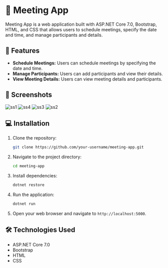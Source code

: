 # 📅 Meeting App

Meeting App is a web application built with ASP.NET Core 7.0, Bootstrap, HTML, and CSS that allows users to schedule meetings, specify the date and time, and manage participants and details.

## 🚀 Features

- **Schedule Meetings:** Users can schedule meetings by specifying the date and time.
- **Manage Participants:** Users can add participants and view their details.
- **View Meeting Details:** Users can view meeting details and participants.

## 📸 Screenshots

![ss1](https://github.com/kubicix/ASP.NET-Course/assets/96316375/90d43835-9483-497d-b20e-527e52ccd424)
![ss4](https://github.com/kubicix/ASP.NET-Course/assets/96316375/894c3647-cd45-45a0-ad1b-645d30d11697)
![ss3](https://github.com/kubicix/ASP.NET-Course/assets/96316375/9141acad-b2b8-4179-9d34-ddcfe7dd1d54)
![ss2](https://github.com/kubicix/ASP.NET-Course/assets/96316375/b39797d0-10b1-40b4-b28e-8cd27e8ce8a5)


## 💻 Installation

1. Clone the repository:

   ```bash
   git clone https://github.com/your-username/meeting-app.git
   ```

2. Navigate to the project directory:

   ```bash
   cd meeting-app
   ```

3. Install dependencies:

   ```bash
   dotnet restore
   ```

4. Run the application:

   ```bash
   dotnet run
   ```

5. Open your web browser and navigate to `http://localhost:5000`.

## 🛠️ Technologies Used

- ASP.NET Core 7.0
- Bootstrap
- HTML
- CSS




